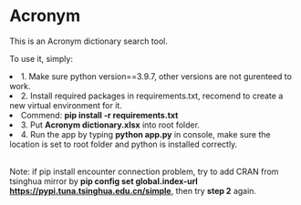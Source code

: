# Acronym
This is an Acronym dictionary search tool.

To use it, simply:
<li> 1. Make sure python version==3.9.7, other versions are not gurenteed to work. </li>
<li> 2. Install required packages in requirements.txt, recomend to create a new virtual environment for it. </li>
<li>         Commend: <strong>pip install -r requirements.txt</strong></li>
<li> 3. Put <strong>Acronym dictionary.xlsx</strong> into root folder. </li>
<li> 4. Run the app by typing <strong>python app.py</strong> in console, make sure the location is set to root folder and python is installed correctly.</li>

</br>Note: if pip install encounter connection problem, try to add CRAN from tsinghua mirror by <strong>pip config set global.index-url https://pypi.tuna.tsinghua.edu.cn/simple</strong>, then try <strong>step 2</strong> again.
